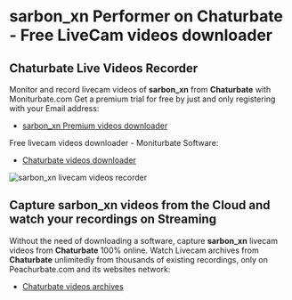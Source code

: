 # sarbon_xn Performer on Chaturbate - Free LiveCam videos downloader

## Chaturbate Live Videos Recorder

Monitor and record livecam videos of **sarbon_xn** from **Chaturbate** with Moniturbate.com
Get a premium trial for free by just and only registering with your Email address:
* [sarbon_xn Premium videos downloader](https://moniturbate.com/request-demo-licence-key.html)

Free livecam videos downloader - Moniturbate Software:
* [Chaturbate videos downloader](https://moniturbate.com/moniturbate-download-software.html)

![sarbon_xn livecam videos recorder](https://peachurnet.com/templates/moniturbate-software.png)


## Capture sarbon_xn videos from the Cloud and watch your recordings on Streaming

Without the need of downloading a software, capture **sarbon_xn** livecam videos from **Chaturbate** 100% online.
Watch Livecam archives from **Chaturbate** unlimitedly from thousands of existing recordings, only on Peachurbate.com and its websites network:
* [Chaturbate videos archives](https://peachurnet.com/)